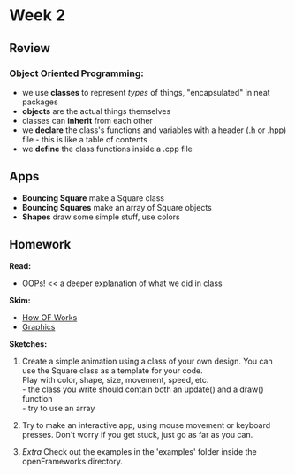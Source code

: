 # Week 2

## Review

### Object Oriented Programming:

 - we use **classes** to represent _types_ of things, "encapsulated" in neat packages
 - **objects** are the actual things themselves
 - classes can **inherit** from each other
 - we **declare** the class's functions and variables with a header (.h or .hpp) file - this is like a table of contents
 - we **define** the class functions inside a .cpp file

## Apps

 - **Bouncing Square** make a Square class
 - **Bouncing Squares** make an array of Square objects
 - **Shapes** draw some simple stuff, use colors

## Homework

**Read:**
 - [OOPs!](http://openframeworks.cc/ofBook/chapters/OOPs!.html) << a deeper explanation of what we did in class

**Skim:**
 - [How OF Works](http://openframeworks.cc/ofBook/chapters/how_of_works.html)
 - [Graphics](http://openframeworks.cc/ofBook/chapters/intro_to_graphics.html)

**Sketches:**

1.	Create a simple animation using a class of your own design.  You can use the Square class as a template for your code.  
	Play with color, shape, size, movement, speed, etc.  
	  	- the class you write should contain both an update() and a draw() function  
		- try to use an array

2.  Try to make an interactive app, using mouse movement or keyboard presses.  Don't worry if you get stuck, just go as far as you can.

3.  _Extra_ Check out the examples in the 'examples' folder inside the openFrameworks directory.  






